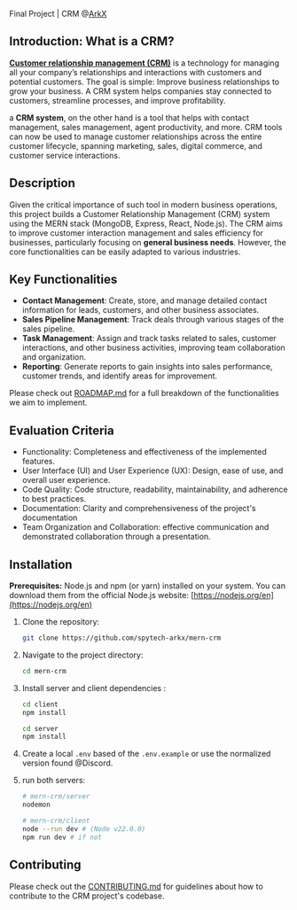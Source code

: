 Final Project | CRM @[ArkX](https://www.arkx.group/)

## Introduction: What is a CRM?
[**Customer relationship management (CRM)**](https://www.salesforce.com/crm/what-is-crm/) is a technology for managing all your company’s relationships and interactions with customers and potential customers. The goal is simple: Improve business relationships to grow your business. A CRM system helps companies stay connected to customers, streamline processes, and improve profitability.

a **CRM system**, on the other hand is a tool that helps with contact management, sales management, agent productivity, and more. CRM tools can now be used to manage customer relationships across the entire customer lifecycle, spanning marketing, sales, digital commerce, and customer service interactions.

## Description
Given the critical importance of such tool in modern business operations, this project builds a Customer Relationship Management (CRM) system using the MERN stack (MongoDB, Express, React, Node.js). The CRM aims to improve customer interaction management and sales efficiency for businesses, particularly focusing on **general business needs**. However, the core functionalities can be easily adapted to various industries.

## Key Functionalities
- **Contact Management**: Create, store, and manage detailed contact information for leads, customers, and other business associates.
- **Sales Pipeline Management**: Track deals through various stages of the sales pipeline.
- **Task Management**: Assign and track tasks related to sales, customer interactions, and other business activities, improving team collaboration and organization.
- **Reporting**: Generate reports to gain insights into sales performance, customer trends, and identify areas for improvement.

Please check out [ROADMAP.md](ROADMAP.md) for a full breakdown of the functionalities we aim to implement.

## Evaluation Criteria
- Functionality: Completeness and effectiveness of the implemented features.
- User Interface (UI) and User Experience (UX): Design, ease of use, and overall user experience.
- Code Quality: Code structure, readability, maintainability, and adherence to best practices.
- Documentation: Clarity and comprehensiveness of the project's documentation
- Team Organization and Collaboration: effective communication and demonstrated collaboration through a presentation.

## Installation
**Prerequisites:** Node.js and npm (or yarn) installed on your system. You can download them from the official Node.js website: [https://nodejs.org/en](https://nodejs.org/en)


1. Clone the repository:

   ```bash
   git clone https://github.com/spytech-arkx/mern-crm
   ```

2. Navigate to the project directory:

   ```bash
   cd mern-crm
   ```

3. Install server and client dependencies :

   ```bash
   cd client
   npm install 
   ```

    ```bash
   cd server
   npm install 
   ```

4. Create a local `.env` based of the `.env.example` or use the normalized version found @Discord.

5. run both servers: 
   ```bash
   # mern-crm/server
   nodemon
   ```

    ```bash
   # mern-crm/client
   node --run dev # (Node v22.0.0)
   npm run dev # if not
   ```

## Contributing
Please check out the [CONTRIBUTING.md](CONTRIBUTING.md) for guidelines about how to contribute to the CRM project's codebase.
